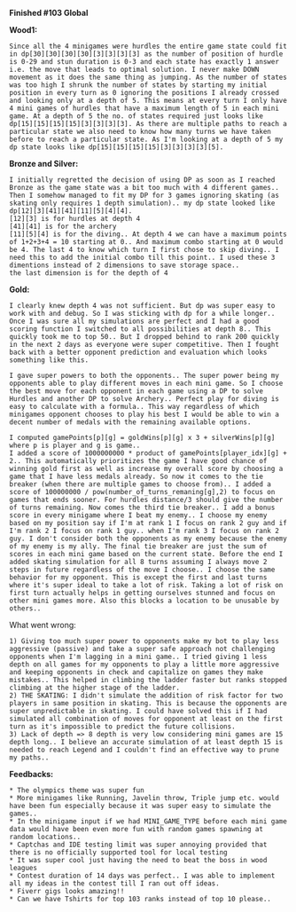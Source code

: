 **Finished #103 Global**

**Wood1:**

```Since all the 4 minigames were hurdles the entire game state could fit in dp[30][30][30][30][3][3][3][3] as the number of position of hurdle is 0-29 and stun duration is 0-3 and each state has exactly 1 answer i.e. the move that leads to optimal solution. I never make DOWN movement as it does the same thing as jumping. As the number of states was too high I shrunk the number of states by starting my initial position in every turn as 0 ignoring the positions I already crossed and looking only at a depth of 5. This means at every turn I only have 4 mini games of hurdles that have a maximum length of 5 in each mini game. At a depth of 5 the no. of states required just looks like dp[15][15][15][15][3][3][3][3]. As there are multiple paths to reach a particular state we also need to know how many turns we have taken before to reach a particular state. As I'm looking at a depth of 5 my dp state looks like dp[15][15][15][15][3][3][3][3][5].```

**Bronze and Silver:**
```
I initially regretted the decision of using DP as soon as I reached Bronze as the game state was a bit too much with 4 different games.. Then I somehow managed to fit my DP for 3 games ignoring skating (as skating only requires 1 depth simulation).. my dp state looked like dp[12][3][41][41][11][5][4][4].
[12][3] is for hurdles at depth 4
[41][41] is for the archery
[11][5][4] is for the diving.. At depth 4 we can have a maximum points of 1+2+3+4 = 10 starting at 0.. And maximum combo starting at 0 would be 4. The last 4 to know which turn I first chose to skip diving.. I need this to add the initial combo till this point.. I used these 3 dimentions instead of 2 dimensions to save storage space.. 
the last dimension is for the depth of 4
```
**Gold:**

```
I clearly knew depth 4 was not sufficient. But dp was super easy to work with and debug. So I was sticking with dp for a while longer.. Once I was sure all my simulations are perfect and I had a good scoring function I switched to all possibilities at depth 8.. This quickly took me to top 50.. But I dropped behind to rank 200 quickly in the next 2 days as everyone were super competitive. Then I fought back with a better opponent prediction and evaluation which looks something like this.

I gave super powers to both the opponents.. The super power being my opponents able to play different moves in each mini game. So I choose the best move for each opponent in each game using a DP to solve Hurdles and another DP to solve Archery.. Perfect play for diving is easy to calculate with a formula.. This way regardless of which minigames opponent chooses to play his best I would be able to win a decent number of medals with the remaining available options.

I computed gamePoints[p][g] = goldWins[p][g] x 3 + silverWins[p][g] where p is player and g is game..
I added a score of 1000000000 * product of gamePoints[player_idx][g] + 2.. This automatically prioritizes the game I have good chance of winning gold first as well as increase my overall score by choosing a game that I have less medals already. So now it comes to the tie breaker (when there are multiple games to choose from).. I added a score of 100000000 / pow(number_of_turns_remaning[g],2) to focus on games that ends sooner. For hurdles distance/3 should give the number of turns remaining. Now comes the third tie breaker.. I add a bonus score in every minigame where I beat my enemy.. I choose my enemy based on my position say if I'm at rank 1 I focus on rank 2 guy and if I'm rank 2 I focus on rank 1 guy.. when I'm rank 3 I focus on rank 2 guy. I don't consider both the opponents as my enemy because the enemy of my enemy is my ally. The final tie breaker are just the sum of scores in each mini game based on the current state. Before the end I added skating simulation for all 8 turns assuming I always move 2 steps in future regardless of the move I choose.. I choose the same behavior for my opponent. This is except the first and last turns where it's super ideal to take a lot of risk. Taking a lot of risk on first turn actually helps in getting ourselves stunned and focus on other mini games more. Also this blocks a location to be unusable by others.. 
```

What went wrong:

```
1) Giving too much super power to opponents make my bot to play less aggressive (passive) and take a super safe approach not challenging opponents when I'm lagging in a mini game.. I tried giving 1 less depth on all games for my opponents to play a little more aggressive and keeping opponents in check and capitalize on games they make mistakes.. This helped in climbing the ladder faster but ranks stopped climbing at the higher stage of the ladder.
2) THE SKATING: I didn't simulate the addition of risk factor for two players in same position in skating. This is because the opponents are super unpredictable in skating. I could have solved this if I had simulated all combination of moves for opponent at least on the first turn as it's impossible to predict the future collisions.
3) Lack of depth => 8 depth is very low considering mini games are 15 depth long.. I believe an accurate simulation of at least depth 15 is needed to reach Legend and I couldn't find an effective way to prune my paths..
```

**Feedbacks:**

```
* The olympics theme was super fun
* More minigames like Running, Javelin throw, Triple jump etc. would have been fun especially because it was super easy to simulate the games..
* In the minigame input if we had MINI_GAME_TYPE before each mini game data would have been even more fun with random games spawning at random locations..
* Captchas and IDE testing limit was super annoying provided that there is no officially supported tool for local testing
* It was super cool just having the need to beat the boss in wood leagues
* Contest duration of 14 days was perfect.. I was able to implement all my ideas in the contest till I ran out off ideas.
* Fiverr gigs looks amazing!!
* Can we have Tshirts for top 103 ranks instead of top 10 please.. 
```
